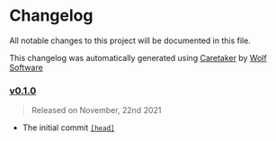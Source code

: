 # Changelog

All notable changes to this project will be documented in this file.


This changelog was automatically generated using [Caretaker](https://github.com/DevelopersToolbox/caretaker) by [Wolf Software](https://github.com/WolfSoftware)

### [v0.1.0](https://github.com/DockerToolbox/container-framework/releases/v0.1.0)

> Released on November, 22nd 2021

- The initial commit [`[head]`](https://github.com/DockerToolbox/container-framework/commit/)


